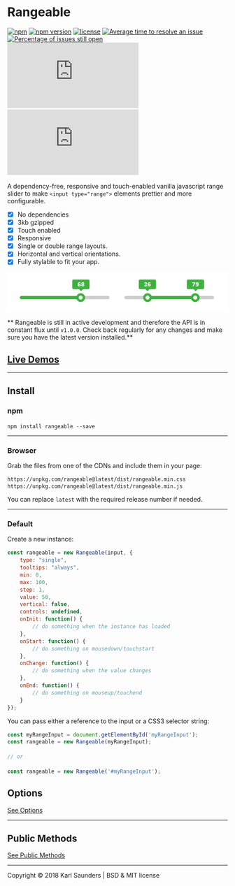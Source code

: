 # Rangeable

[![npm](https://img.shields.io/npm/dt/rangeable.svg)](https://www.npmjs.com/package/rangeable)
[![npm version](https://badge.fury.io/js/rangeable.svg)](https://badge.fury.io/js/rangeable)
[![license](https://img.shields.io/github/license/mashape/apistatus.svg)](https://github.com/Mobius1/Rangeable/blob/master/LICENSE)
[![Average time to resolve an issue](http://isitmaintained.com/badge/resolution/Mobius1/Rangeable.svg)](http://isitmaintained.com/project/Mobius1/Rangeable "Average time to resolve an issue")
[![Percentage of issues still open](http://isitmaintained.com/badge/open/Mobius1/Rangeable.svg)](http://isitmaintained.com/project/Mobius1/Rangeable "Percentage of issues still open")
![](http://img.badgesize.io/Mobius1/Rangeable/master/dist/rangeable.min.js) ![](http://img.badgesize.io/Mobius1/Rangeable/master/dist/rangeable.min.js?compression=gzip&label=gzipped)




A dependency-free, responsive and touch-enabled vanilla javascript range slider to make `<input type="range">` elements prettier and more configurable.

- [x] No dependencies
- [x] 3kb gzipped
- [x] Touch enabled
- [x] Responsive
- [x] Single or double range layouts.
- [x] Horizontal and vertical orientations.
- [x] Fully stylable to fit your app.

![Rangeable](/docs/rangeable.png?raw=true "Rangeable")

** Rangeable is still in active development and therefore the API is in constant flux until `v1.0.0`. Check back regularly for any changes and make sure you have the latest version installed.**

## [Live Demos](https://codepen.io/collection/AEWWkz/)

---

## Install

### npm
```
npm install rangeable --save
```

---

### Browser

Grab the files from one of the CDNs and include them in your page:

```
https://unpkg.com/rangeable@latest/dist/rangeable.min.css
https://unpkg.com/rangeable@latest/dist/rangeable.min.js
```

You can replace `latest` with the required release number if needed.

---

### Default

Create a new instance:

```javascript
const rangeable = new Rangeable(input, {
    type: "single",
    tooltips: "always",
    min: 0,
    max: 100,
    step: 1,
    value: 50,
    vertical: false,
    controls: undefined,
    onInit: function() {
        // do something when the instance has loaded
    },
    onStart: function() {
        // do something on mousedown/touchstart
    },
    onChange: function() {
        // do something when the value changes
    },
    onEnd: function() {
        // do something on mouseup/touchend
    }
});
```

You can pass either a reference to the input or a CSS3 selector string:

```javascript
const myRangeInput = document.getElementById('myRangeInput');
const rangeable = new Rangeable(myRangeInput);

// or

const rangeable = new Rangeable('#myRangeInput');
```

## Options

[See Options](https://github.com/Mobius1/Rangeable/wiki/Options)

---

## Public Methods

[See Public Methods](https://github.com/Mobius1/Rangeable/wiki/Public-Methods)

---

Copyright © 2018 Karl Saunders | BSD & MIT license